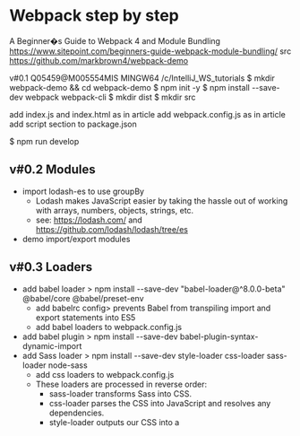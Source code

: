 # Webpack step by step
A Beginner�s Guide to Webpack 4 and Module Bundling
https://www.sitepoint.com/beginners-guide-webpack-module-bundling/
src https://github.com/markbrown4/webpack-demo

v#0.1
Q05459@M005554MIS MINGW64 /c/IntelliJ_WS_tutorials
$ mkdir webpack-demo && cd webpack-demo
$ npm init -y
$ npm install --save-dev webpack webpack-cli
$ mkdir dist
$ mkdir src

add index.js and index.html as in article
add webpack.config.js as in article
add script section to package.json

$ npm run develop


## v#0.2 Modules
- import lodash-es to use groupBy
	- Lodash makes JavaScript easier by taking the hassle out of working with arrays, numbers, objects, strings, etc.
	- see: https://lodash.com/  and https://github.com/lodash/lodash/tree/es
- demo import/export modules

## v#0.3 Loaders
- add babel loader > npm install --save-dev "babel-loader@^8.0.0-beta" @babel/core @babel/preset-env
	- add babelrc config> prevents Babel from transpiling import and export statements into ES5
	- add babel loaders to webpack.config.js
- add babel plugin > npm install --save-dev babel-plugin-syntax-dynamic-import
- add Sass loader > npm install --save-dev style-loader css-loader sass-loader node-sass
	- add css loaders to webpack.config.js
	- These loaders are processed in reverse order:
		- sass-loader transforms Sass into CSS.
		- css-loader parses the CSS into JavaScript and resolves any dependencies.
		- style-loader outputs our CSS into a <style> tag in the document.
- add scss into src
- import './style.scss' in index.js
- run > webpack-demo>npm run develop
	- confirm style changes
	
## v#0.4 File Loaders
- add file loader > npm install --save-dev file-loader
- Download a test image with this command:
	>curl https://raw.githubusercontent.com/sitepoint-editors/webpack-demo/master/src/code.png --output src/code.png
- in index.js add > import './image-example'
- add image-example.js
- Background images in our CSS are also processed by file-loader
	- modify Background in style.scss
- run >npm run develop
	- confirm added image and change background
	
## Build CSS from SCSS
- use sass-loader in webpack.config.js -> produce javascript
- use node-sass in package.json as prebuild step
    - "prebuild": "node-sass --include-path scss ./src/sass/company-style.scss   dist/company-style.css",
    - see [compile your sass with npm](https://medium.com/@brianhan/watch-compile-your-sass-with-npm-9ba2b878415b)